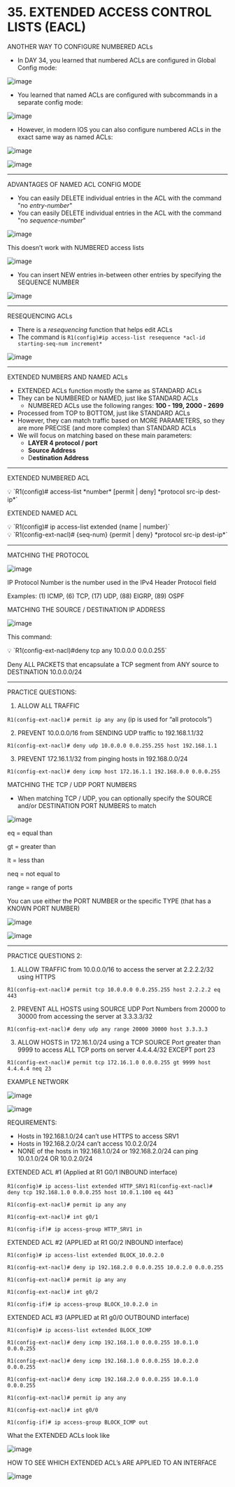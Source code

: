 # 35. EXTENDED ACCESS CONTROL LISTS (EACL)

ANOTHER WAY TO CONFIGURE NUMBERED ACLs

- In DAY 34, you learned that numbered ACLs are configured in Global Config mode:

![image](https://github.com/psaumur/CCNA/assets/106411237/d5bbb9d7-5499-43e0-9ac8-b173e5bb5c50)

- You learned that named ACLs are configured with subcommands in a separate config mode:

![image](https://github.com/psaumur/CCNA/assets/106411237/73104e31-0630-4b2a-a328-29adc5ceb418)

- However, in modern IOS you can also configure numbered ACLs in the exact same way as named ACLs:

![image](https://github.com/psaumur/CCNA/assets/106411237/724638f3-1044-4476-96de-cda39fb51315)

![image](https://github.com/psaumur/CCNA/assets/106411237/a72df84e-262b-467c-a87e-b70699033076)

---

ADVANTAGES OF NAMED ACL CONFIG MODE

- You can easily DELETE individual entries in the ACL with the command "no *entry-number*"
- You can easily DELETE individual entries in the ACL with the command "no *sequence-number*"

![image](https://github.com/psaumur/CCNA/assets/106411237/f7f85684-6300-495d-bde9-1e1ffcead85e)

This doesn’t work with NUMBERED access lists

![image](https://github.com/psaumur/CCNA/assets/106411237/8e27f6f1-794b-45be-ac67-20b3f563f551)

- You can insert NEW entries in-between other entries by specifying the SEQUENCE NUMBER

![image](https://github.com/psaumur/CCNA/assets/106411237/41fb1df8-b368-4349-b33a-ba0f8c768435)

---

RESEQUENCING ACLs

- There is a *resequencing* function that helps edit ACLs
- The command is  `R1(config)#ip access-list resequence *acl-id starting-seq-num increment*`

![image](https://github.com/psaumur/CCNA/assets/106411237/1c5e3f13-900a-4be4-99ba-db86b0128f57)

---

EXTENDED NUMBERS AND NAMED ACLs

- EXTENDED ACLs function mostly the same as STANDARD ACLs
- They can be NUMBERED or NAMED, just like STANDARD ACLs
    - NUMBERED ACLs use the following ranges: **100 - 199, 2000 - 2699**
- Processed from TOP to BOTTOM, just like STANDARD ACLs
- However, they can match traffic based on MORE PARAMETERS, so they are more PRECISE (and more complex) than STANDARD ACLs
- We will focus on matching based on these main parameters:
    - **LAYER 4 protocol / port**
    - **Source Address**
    - D**estination Address**

---

EXTENDED NUMBERED ACL

<aside>
💡 `R1(config)# access-list *number* [permit | deny] *protocol src-ip dest-ip*`

</aside>

EXTENDED NAMED ACL

<aside>
💡 `R1(config)# ip access-list extended {name | number}`

</aside>

<aside>
💡 `R1(config-ext-nacl)# {seq-num} {permit | deny} *protocol src-ip dest-ip*`

</aside>

---

MATCHING THE PROTOCOL

![image](https://github.com/psaumur/CCNA/assets/106411237/f6337620-5eb1-4ddc-837c-ae242a718f29)

IP Protocol Number is the number used in the IPv4 Header Protocol field

Examples: (1) ICMP, (6) TCP, (17) UDP, (88) EIGRP, (89) OSPF

MATCHING THE SOURCE / DESTINATION IP ADDRESS

![image](https://github.com/psaumur/CCNA/assets/106411237/bbb38418-3276-485b-ba6b-5c4c7097d56f)

This command:

<aside>
💡 `R1(config-ext-nacl)#deny tcp any 10.0.0.0 0.0.0.255`

</aside>

Deny ALL PACKETS that encapsulate a TCP segment from ANY source to DESTINATION 10.0.0.0/24

---

PRACTICE QUESTIONS:

1) ALLOW ALL TRAFFIC

`R1(config-ext-nacl)# permit ip any any` (ip is used for “all protocols”)

2) PREVENT 10.0.0.0/16 from SENDING UDP traffic to 192.168.1.1/32

`R1(config-ext-nacl)# deny udp 10.0.0.0 0.0.255.255 host 192.168.1.1`

3) PREVENT 172.16.1.1/32 from pinging hosts in 192.168.0.0/24

`R1(config-ext-nacl)# deny icmp host 172.16.1.1 192.168.0.0 0.0.0.255`

MATCHING THE TCP /  UDP PORT NUMBERS

- When matching TCP / UDP, you can optionally specify the SOURCE and/or DESTINATION PORT NUMBERS to match

![image](https://github.com/psaumur/CCNA/assets/106411237/c059d148-b685-49b2-81e0-518a6d66c25b)

eq = equal than

gt = greater than

lt = less than

neq = not equal to

range = range of ports

You can use either the PORT NUMBER or the specific TYPE (that has a KNOWN PORT NUMBER)

![image](https://github.com/psaumur/CCNA/assets/106411237/03dd80be-1f0f-41ac-ae1a-bdb851579bb4)

![image](https://github.com/psaumur/CCNA/assets/106411237/f7a11d7b-aeb6-4528-b5cc-62ff515fe33c)

---

PRACTICE QUESTIONS 2:

1) ALLOW TRAFFIC from 10.0.0.0/16 to access the server at 2.2.2.2/32 using HTTPS

`R1(config-ext-nacl)# permit tcp 10.0.0.0 0.0.255.255 host 2.2.2.2 eq 443`

2) PREVENT ALL HOSTS using SOURCE UDP Port Numbers from 20000 to 30000 from accessing the server at 3.3.3.3/32

`R1(config-ext-nacl)# deny udp any range 20000 30000 host 3.3.3.3`

3) ALLOW HOSTS in 172.16.1.0/24 using a TCP SOURCE Port greater than 9999 to access ALL TCP ports on server 4.4.4.4/32 EXCEPT port 23

`R1(config-ext-nacl)# permit tcp 172.16.1.0 0.0.0.255 gt 9999 host 4.4.4.4 neq 23`

EXAMPLE NETWORK

![image](https://github.com/psaumur/CCNA/assets/106411237/ddb40c27-b195-49fe-a12a-49e078166e30)

![image](https://github.com/psaumur/CCNA/assets/106411237/692f4a58-13d3-4c0a-8513-3dc76b014b65)

REQUIREMENTS:

- Hosts in 192.168.1.0/24 can’t use HTTPS to access SRV1
- Hosts in 192.168.2.0/24 can’t access 10.0.2.0/24
- NONE of the hosts in 192.168.1.0/24 or 192.168.2.0/24 can ping 10.0.1.0/24 OR 10.0.2.0/24

EXTENDED ACL #1 (Applied at R1 G0/1 INBOUND interface)

`R1(config)# ip access-list extended HTTP_SRV1`
`R1(config-ext-nacl)# deny tcp 192.168.1.0 0.0.0.255 host 10.0.1.100 eq 443`

`R1(config-ext-nacl)# permit ip any any`

`R1(config-ext-nacl)# int g0/1`

`R1(config-if)# ip access-group HTTP_SRV1 in`

EXTENDED ACL #2 (APPLIED at R1 G0/2 INBOUND interface)

`R1(config)# ip access-list extended BLOCK_10.0.2.0`

`R1(config-ext-nacl)# deny ip 192.168.2.0 0.0.0.255 10.0.2.0 0.0.0.255`

`R1(config-ext-nacl)# permit ip any any`

`R1(config-ext-nacl)# int g0/2`

`R1(config-if)# ip access-group BLOCK_10.0.2.0 in`

EXTENDED ACL #3 (APPLIED at R1 g0/0 OUTBOUND interface)

`R1(config)# ip access-list extended BLOCK_ICMP`

`R1(config-ext-nacl)# deny icmp 192.168.1.0 0.0.0.255 10.0.1.0 0.0.0.255`

`R1(config-ext-nacl)# deny icmp 192.168.1.0 0.0.0.255 10.0.2.0 0.0.0.255`

`R1(config-ext-nacl)# deny icmp 192.168.2.0 0.0.0.255 10.0.1.0 0.0.0.255`

`R1(config-ext-nacl)# permit ip any any`

`R1(config-ext-nacl)# int g0/0`

`R1(config-if)# ip access-group BLOCK_ICMP out`

What the EXTENDED ACLs look like

![image](https://github.com/psaumur/CCNA/assets/106411237/cda064f2-b1ce-45ee-a660-04cdceb3514b)

HOW TO SEE WHICH EXTENDED ACL’s ARE APPLIED TO AN INTERFACE

![image](https://github.com/psaumur/CCNA/assets/106411237/f596bca6-c06a-445e-84a3-8f8eb0c6baaf)

